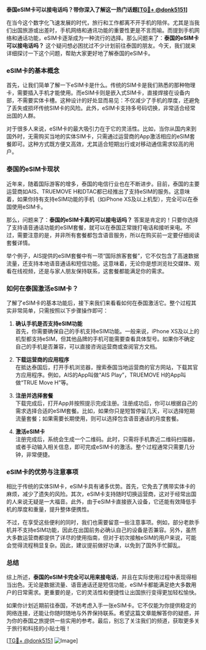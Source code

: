 **泰国eSIM卡可以接电话吗？带你深入了解这一热门话题[[TG💪+ @donk5151](https://t.me/s/donk5151)]**

在当今这个数字化飞速发展的时代，旅行和工作都离不开手机的陪伴。尤其是当我们出国旅游或出差时，手机网络和通讯功能的重要性更是不言而喻。而提到手机网络和通话功能，eSIM卡逐渐成为一种流行的选择。那么问题来了：**泰国的eSIM卡可以接电话吗？** 这个疑问想必困扰过不少计划前往泰国的朋友。今天，我们就来详细探讨一下这个问题，帮助大家更好地了解泰国的eSIM卡。

### eSIM卡的基本概念

首先，让我们简单了解一下eSIM卡是什么。传统的SIM卡是我们熟悉的那种物理卡，需要插入手机才能使用。而eSIM卡则是嵌入式SIM卡，直接焊接在设备内部，不需要实体卡槽。这种设计的好处显而易见：不仅减少了手机的厚度，还避免了丢失或损坏传统SIM卡的风险。此外，eSIM卡支持多号码切换，非常适合经常出国的人群。

对于很多人来说，eSIM卡的最大吸引力在于它的灵活性。比如，当你从国内来到国外时，无需购买当地的实体SIM卡，只需通过运营商的App激活相应的eSIM套餐即可。这种方式既方便又高效，尤其适合短期出行或对移动通信需求较高的用户。

### 泰国的eSIM卡现状

近年来，随着国际游客的增多，泰国的电信行业也在不断进步。目前，泰国的主要运营商如AIS、TRUEMOVE H和DTAC都已经推出了支持eSIM的服务。这意味着，如果你持有支持eSIM功能的手机（如iPhone XS及以上机型），完全可以在泰国使用eSIM卡。

那么，问题来了：**泰国的eSIM卡真的可以接电话吗？** 答案是肯定的！只要你选择了支持语音通话功能的eSIM套餐，就可以在泰国正常拨打电话和接听来电。不过，需要注意的是，并非所有套餐都包含语音服务，所以在购买前一定要仔细阅读套餐详情。

举个例子，AIS提供的eSIM套餐中有一项“国际旅客套餐”，它不仅包含了高速数据流量，还支持本地语音通话和短信功能。这意味着，无论你是想浏览社交媒体、观看在线视频，还是与家人朋友保持联系，这套餐都能满足你的需求。

### 如何在泰国激活eSIM卡？

了解了eSIM卡的基本功能后，接下来我们来看看如何在泰国激活它。整个过程其实非常简单，只需按照以下步骤操作即可：

1. **确认手机是否支持eSIM功能**  
   首先，你需要确保自己的手机支持eSIM功能。一般来说，iPhone XS及以上的机型都支持eSIM，但其他品牌的手机可能需要查看具体型号。如果你不确定自己的手机是否兼容，可以直接咨询运营商或查阅官方文档。

2. **下载运营商的应用程序**  
   在抵达泰国后，打开手机浏览器，搜索泰国当地运营商的官方网站，下载其官方应用程序。例如，AIS的App叫做“AIS Play”，TRUEMOVE H的App叫做“TRUE Move H”等。

3. **注册并选择套餐**  
   下载完成后，打开App并按照提示完成注册。注册成功后，你可以根据自己的需求选择合适的eSIM套餐。比如，如果你只是短暂停留几天，可以选择短期流量套餐；如果需要长期使用，则可以选择包含语音通话的月度套餐。

4. **激活eSIM卡**  
   注册完成后，系统会生成一个二维码。此时，只需将手机靠近二维码扫描器，或者手动输入相关信息，即可完成eSIM卡的激活。整个过程通常只需要几分钟，非常便捷。

### eSIM卡的优势与注意事项

相比于传统的实体SIM卡，eSIM卡具有诸多优势。首先，它免去了携带实体卡的麻烦，减少了遗失的风险。其次，eSIM卡支持随时切换运营商，这对于经常出国的人来说无疑是一大福音。此外，由于eSIM卡直接嵌入设备，它还能有效降低手机的厚度和重量，提升整体便携性。

不过，在享受这些便利的同时，我们也需要留意一些注意事项。例如，部分老款手机并不支持eSIM功能，因此在出国前务必确认自己的设备是否兼容。另外，虽然大多数运营商都提供了详尽的使用指南，但对于初次接触eSIM的用户来说，可能会觉得流程稍显复杂。因此，建议提前做好功课，以免到了国外手忙脚乱。

### 总结

综上所述，**泰国的eSIM卡完全可以用来接电话**，并且在实际使用过程中表现得相当出色。无论是数据流量、语音通话还是短信功能，eSIM卡都能满足绝大多数用户的日常需求。更重要的是，它的灵活性和便捷性让出国旅行变得更加轻松愉快。

如果你计划近期前往泰国，不妨考虑入手一张eSIM卡。它不仅能为你提供稳定的网络连接，还能让你随时随地与外界保持联系。希望这篇文章能解答你的疑惑，并为你的泰国之旅提供一些实用的参考。最后，别忘了关注我们的频道，获取更多关于旅行和科技的小贴士哦！

[[TG💪+ @donk5151](https://t.me/s/donk5151) ![Image](https://i.postimg.cc/rwNCRYN7/Snipaste-2025-04-30-17-27-05.png)]